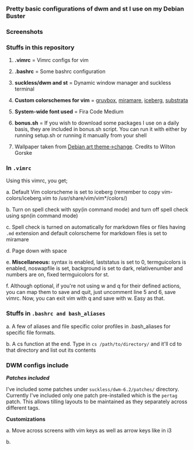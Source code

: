 ### Pretty basic configurations of dwm and st I use on my Debian Buster

### Screenshots

### Stuffs in this repository

1. **.vimrc** = Vimrc configs for vim

2. **.bashrc** = Some bashrc configuration

3. **suckless/dwm and st** = Dynamic window manager and suckless terminal

4. **Custom colorschemes for vim** = [gruvbox](https://github.com/morhetz/gruvbox), [miramare](https://github.com/franbach/miramare), [iceberg](https://github.com/cocopon/iceberg.vim), [substrata](https://github.com/arzg/vim-substrata) 

5. **System-wide font used** = Fira Code Medium

6. **bonus.sh** = If you wish to download some packages I use on a daily basis, they are included in bonus.sh script. You can run it with either by running setup.sh or running it manually from your shell

7. Wallpaper taken from [Debian art theme->change](https://wiki.debian.org/DebianArt/Themes/Change). Credits to Wilton Gorske

### In `.vimrc`

Using this vimrc, you get;

a. Default Vim colorscheme is set to iceberg (remember to copy vim-colors/iceberg.vim to /usr/share/vim/vim\*/colors/)

b. Turn on spell check with spy(in command mode) and turn off spell check using spn(in command mode)

c. Spell check is turned on automatically for markdown files or files having `.md` extension and default colorscheme for markdown files is set to miramare

d. Page down with space

e. **Miscellaneous:** syntax is enabled, laststatus is set to 0, termguicolors is enabled, noswapfile is set, background is set to dark, relativenumber and numbers are on, fixed termguicolors for st.

f. Although optional, if you're not using w and q for their defined actions, you can map them to save and quit, just uncomment line 5 and 6, save vimrc. Now, you can exit vim with q and save with w. Easy as that.

### Stuffs in `.bashrc and bash_aliases`

a. A few of aliases and file specific color profiles in .bash_aliases for specific file formats.

b. A cs function at the end. Type in `cs /path/to/directory/` and it'll cd to that directory and list out its contents

### DWM configs include

***Patches included***

I've included some patches under `suckless/dwm-6.2/patches/` directory. Currently I've included only one patch pre-installed which is the `pertag` patch. This allows tilling layouts to be maintained as they separately across different tags.

**Customizations**

a. Move across screens with vim keys as well as arrow keys like in i3

b. 
